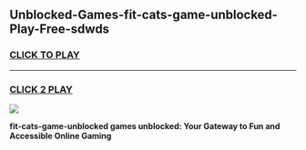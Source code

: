 
## Unblocked-Games-fit-cats-game-unblocked-Play-Free-sdwds
<h3>
<a href="https://premium76.site?title=fit-cats-game-unblocked&ref=17A">CLICK TO PLAY</a></h3>
<hr>

<h3>
<a href="https://premium76.site?title=fit-cats-game-unblocked&ref=17A">CLICK 2 PLAY</a>
  
</h3>

<a href="https://premium76.site?title=fit-cats-game-unblocked&ref=17A"><img src="https://clearcache.store/games.png"></a>


**fit-cats-game-unblocked games unblocked: Your Gateway to Fun and Accessible Online Gaming**
